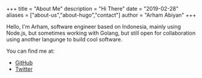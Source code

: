 +++
title = "About Me"
description = "Hi There"
date = "2019-02-28"
aliases = ["about-us","about-hugo","contact"]
author = "Arham Abiyan"
+++

Hello, I'm Arham, software engineer based on Indonesia, mainly using Node.js, but sometimes working with Golang, but still open for collaboration using another langunge to build cool software.

You can find me at:

* [GitHub](https://github.com/arham09)
* [Twitter](https://twitter.com/arham_abiyan)



